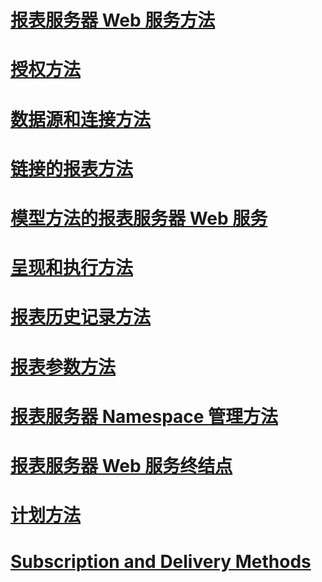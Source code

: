 # [报表服务器 Web 服务方法](report-server-web-service-methods.md)

# [授权方法](authorization-methods.md)
# [数据源和连接方法](data-sources-and-connection-methods.md)
# [链接的报表方法](linked-reports-methods.md)
# [模型方法的报表服务器 Web 服务](model-methods-report-server-web-service.md)
# [呈现和执行方法](rendering-and-execution-methods.md)
# [报表历史记录方法](report-history-methods.md)
# [报表参数方法](report-parameters-methods.md)
# [报表服务器 Namespace 管理方法](report-server-namespace-management-methods.md)
# [报表服务器 Web 服务终结点](report-server-web-service-endpoints.md)
# [计划方法](scheduling-methods.md)
# [Subscription and Delivery Methods](subscription-and-delivery-methods.md)
